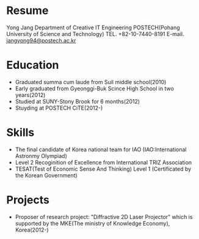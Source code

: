 Resume
======

Yong Jang
Department of Creative IT Engineering
POSTECH(Pohang University of Science and Technology)
TEL. +82-10-7440-8191
E-mail. jangyong94@postech.ac.kr

Education
=========

- Graduated summa cum laude from Suil middle school(2010)
- Early graduated from Gyeonggi-Buk Scince High School in two years(2012)
- Studied at SUNY-Stony Brook for 6 months(2012)
- Stuyding at POSTECH CiTE(2012-)

Skills
======

- The final candidate of Korea national team for IAO
  	(IAO:International Astronmy Olympiad)
- Level 2 Recoginition of Excellence from International TRIZ Association
- TESAT(Test of Economic Sense And Thinking) Level 1
		(Certificated by the Korean Government)

Projects
========

- Proposer of research project: "Diffractive 2D Laser Projector" which is supported by the MKE(The ministry of Knowledge Economy), Korea(2012-)

